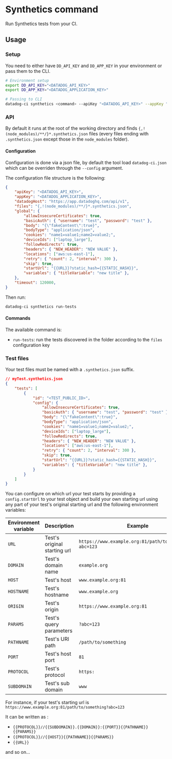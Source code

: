# Synthetics command

Run Synthetics tests from your CI.

## Usage

### Setup

You need to either have `DD_API_KEY` and `DD_APP_KEY` in your environment or pass them to the CLI.
```bash
# Environment setup
export DD_API_KEY="<DATADOG_API_KEY>"
export DD_APP_KEY="<DATADOG_APPLICATION_KEY>"

# Passing to CLI
datadog-ci synthetics <command> --apiKey "<DATADOG_API_KEY>" --appKey "<DATADOG_APPLICATION_KEY>"
```

### API

By default it runs at the root of the working directory and finds `{,!(node_modules)/**/}*.synthetics.json` files (every files ending with `.synthetics.json` except those in the `node_modules` folder).

#### Configuration

Configuration is done via a json file, by default the tool load `datadog-ci.json` which can be overriden through the `--config` argument.

The configuration file structure is the following:

```json
{
    "apiKey": "<DATADOG_API_KEY>",
    "appKey": "<DATADOG_APPLICATION_KEY>",
    "datadogHost": "https://app.datadoghq.com/api/v1",
    "files": "{,!(node_modules)/**/}*.synthetics.json",
    "global": {
        "allowInsecureCertificates": true,
        "basicAuth": { "username": "test", "password": "test" },
        "body": "{\"fakeContent\":true}",
        "bodyType": "application/json",
        "cookies": "name1=value1;name2=value2;",
        "deviceIds": ["laptop_large"],
        "followRedirects": true,
        "headers": { "NEW_HEADER": "NEW VALUE" },
        "locations": ["aws:us-east-1"],
        "retry": { "count": 2, "interval": 300 },
        "skip": true,
        "startUrl": "{{URL}}?static_hash={{STATIC_HASH}}",
        "variables": { "titleVariable": "new title" },
    },
    "timeout": 120000,
}
```

Then run:

```bash
datadog-ci synthetics run-tests
```

#### Commands

The available command is:

- `run-tests`: run the tests discovered in the folder according to the `files` configuration key

### Test files

Your test files must be named with a `.synthetics.json` suffix.

```json
// myTest.synthetics.json
{
    "tests": [
        {
            "id": "<TEST_PUBLIC_ID>",
            "config": {
                "allowInsecureCertificates": true,
                "basicAuth": { "username": "test", "password": "test" },
                "body": "{\"fakeContent\":true}",
                "bodyType": "application/json",
                "cookies": "name1=value1;name2=value2;",
                "deviceIds": ["laptop_large"],
                "followRedirects": true,
                "headers": { "NEW_HEADER": "NEW VALUE" },
                "locations": ["aws:us-east-1"],
                "retry": { "count": 2, "interval": 300 },
                "skip": true,
                "startUrl": "{{URL}}?static_hash={{STATIC_HASH}}",
                "variables": { "titleVariable": "new title" },
            }
        }
    ]
}
```

You can configure on which url your test starts by providing a `config.startUrl` to your test object and build your own starting url using any part of your test's original starting url and the following environment variables: 

| Environment variable | Description                  | Example                                                |
|----------------------|------------------------------|--------------------------------------------------------|
| `URL`                | Test's original starting url | `https://www.example.org:81/path/to/something?abc=123` |
| `DOMAIN`             | Test's domain name           | `example.org`                                          |
| `HOST`               | Test's host                  | `www.example.org:81`                                   |
| `HOSTNAME`           | Test's hostname              | `www.example.org`                                      |
| `ORIGIN`             | Test's origin                | `https://www.example.org:81`                           |
| `PARAMS`             | Test's query parameters      | `?abc=123`                                             |
| `PATHNAME`           | Test's URl path              | `/path/to/something`                                   |
| `PORT`               | Test's host port             | `81`                                                   |
| `PROTOCOL`           | Test's protocol              | `https:`                                               |
| `SUBDOMAIN`          | Test's sub domain            | `www`                                                  |

For instance, if your test's starting url is `https://www.example.org:81/path/to/something?abc=123`

It can be written as :

* `{{PROTOCOL}}//{{SUBDOMAIN}}.{{DOMAIN}}:{{PORT}}{{PATHNAME}}{{PARAMS}}`
* `{{PROTOCOL}}//{{HOST}}{{PATHNAME}}{{PARAMS}}`
* `{{URL}}`

and so on...

